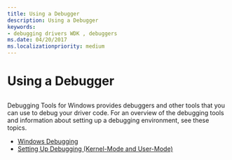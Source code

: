 ```yaml
---
title: Using a Debugger
description: Using a Debugger
keywords:
- debugging drivers WDK , debuggers
ms.date: 04/20/2017
ms.localizationpriority: medium
---
```


# Using a Debugger


## <span id="ddk_using_a_debugger_tools"></span><span id="DDK_USING_A_DEBUGGER_TOOLS"></span>


Debugging Tools for Windows provides debuggers and other tools that you can use to debug your driver code. For an overview of the debugging tools and information about setting up a debugging environment, see these topics.

-   [Windows Debugging](../debugger/index.md)
-   [Setting Up Debugging (Kernel-Mode and User-Mode)](../debugger/getting-set-up-for-debugging.md)

 

